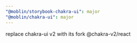 ```yaml
---
"@moblin/storybook-chakra-ui": major
"@moblin/chakra-ui": major
---
```


replace chakra-ui v2 with its fork @chakra-v2/react
